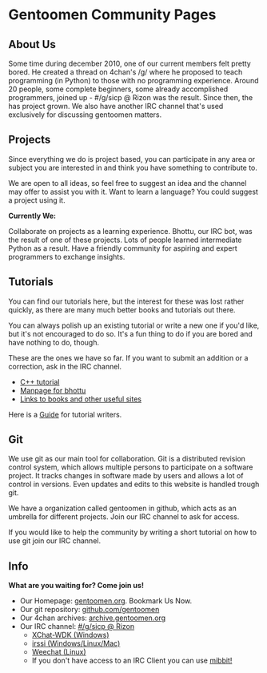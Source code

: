 # Gentoomen Community Pages

## About Us

Some time during december 2010, one of our current members felt pretty bored. He created a thread on 4chan's /g/ where he proposed to teach programming (in Python) to those with no programming experience. Around 20 people, some complete beginners, some already accomplished programmers, joined up - #/g/sicp @ Rizon was the result. Since then, the has project grown. We also have another IRC channel that's used exclusively for discussing gentoomen matters.

## Projects

Since everything we do is project based, you can participate in any area or subject you are interested in and think you have something to contribute to.

We are open to all ideas, so feel free to suggest an idea and the channel may offer to assist you with it. Want to learn a language? You could suggest a project using it.

__Currently We:__

Collaborate on projects as a learning experience.
Bhottu, our IRC bot, was the result of one of these projects. Lots of people learned intermediate Python as a result.
Have a friendly community for aspiring and expert programmers to exchange insights. 

## Tutorials

You can find our tutorials here, but the interest for these was lost rather quickly, as there are many much better books and tutorials out there.

You can always polish up an existing tutorial or write a new one if you'd like, but it's not encouraged to do so. It's a fun thing to do if you are bored and have nothing to do, though.

These are the ones we have so far. If you want to submit an addition or a correction, ask in the IRC channel.

* [C++ tutorial](http://www.gentoomen.org/tutorials/cplusplus.html)
* [Manpage for bhottu](http://www.gentoomen.org/tutorials/bhottu.html)
* [Links to books and other useful sites](http://www.gentoomen.org/tutorials/resources.html)

Here is a [Guide](http://www.gentoomen.org/tutorials/README.txt) for tutorial writers.

## Git

We use git as our main tool for collaboration. Git is a distributed revision control system, which allows multiple persons to participate on a software project. It tracks changes in software made by users and allows a lot of control in versions. Even updates and edits to this website is handled trough git.

We have a organization called gentoomen in github, which acts as an umbrella for different projects. Join our IRC channel to ask for access.

If you would like to help the community by writing a short tutorial on how to use git join our IRC channel.

## Info

__What are you waiting for? Come join us!__

* Our Homepage: [gentoomen.org](http://www.gentoomen.org/). Bookmark Us Now.
* Our git repository: [github.com/gentoomen](http://github.com/gentoomen)
* Our 4chan archives: [archive.gentoomen.org](http://archive.gentoomen.org/)
* Our IRC channel: [#/g/sicp @ Rizon](irc://irc.rizon.net//g/sicp)
    * [XChat-WDK (Windows)](http://code.google.com/p/xchat-wdk/downloads/detail?name=XChat-WDK%201496-6.exe&can=2&q=)
    * [irssi (Windows/Linux/Mac)](http://irssi.org/download)
    * [Weechat (Linux)](http://www.weechat.org/download/)
    * If you don't have access to an IRC Client you can use [mibbit!](http://www.mibbit.com/)

